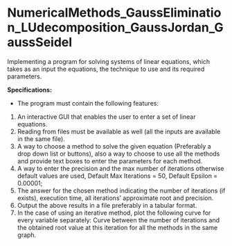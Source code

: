 # NumericalMethods_GaussElimination_LUdecomposition_GaussJordan_GaussSeidel
Implementing a program for solving systems of linear equations, which takes as an input the equations, the technique to use and its required parameters.

**Specifications:**
- The program must contain the following features:
1. An interactive GUI that enables the user to enter a set of linear equations.
2. Reading from files must be available as well (all the inputs are available in the same file).
3. A way to choose a method to solve the given equation (Preferably a drop down list or buttons), also a way to choose to use all the methods and provide text boxes to enter the parameters for each method.
4. A way to enter the precision and the max number of iterations otherwise default values are used, Default Max Iterations = 50, Default Epsilon = 0.00001;
5. The answer for the chosen method indicating the number of iterations (if exists), execution time, all iterations’ approximate root and precision.
6. Output the above results in a file preferably in a tabular format.
7. In the case of using an iterative method, plot the following curve for every variable separately: Curve between the number of iterations and the obtained root value at this iteration for all the methods in the same graph.
